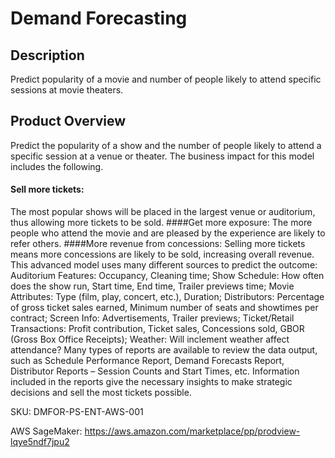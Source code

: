 # Demand Forecasting

## Description
Predict popularity of a movie and number of people likely to attend specific sessions at movie theaters. 

## Product Overview
Predict the popularity of a show and the number of people likely to attend a specific session at a venue or theater. The business impact for this model includes the following. 
#### Sell more tickets: 
The most popular shows will be placed in the largest venue or auditorium, thus allowing more tickets to be sold. 
####Get more exposure: 
The more people who attend the movie and are pleased by the experience are likely to refer others. 
####More revenue from concessions: 
Selling more tickets means more concessions are likely to be sold, increasing overall revenue. This advanced model uses many different sources to predict the outcome: Auditorium Features:  Occupancy, Cleaning time; Show Schedule: How often does the show run, Start time, End time, Trailer previews time; Movie Attributes: Type (film, play, concert, etc.), Duration; Distributors: Percentage of gross ticket sales earned, Minimum number of seats and showtimes per contract; Screen Info: Advertisements, Trailer previews; Ticket/Retail Transactions: Profit contribution, Ticket sales, Concessions sold, GBOR (Gross Box Office Receipts); Weather: Will inclement weather affect attendance? Many types of reports are available to review the data output, such as Schedule Performance Report, Demand Forecasts Report, Distributor Reports – Session Counts and Start Times, etc. Information included in the reports give the necessary insights to make strategic decisions and sell the most tickets possible.

SKU: DMFOR-PS-ENT-AWS-001

AWS SageMaker: https://aws.amazon.com/marketplace/pp/prodview-lqye5ndf7jpu2
